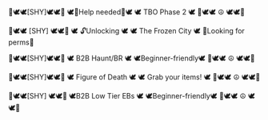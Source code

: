 🌸🕊🕊[SHY]🕊🕊🌸
🕊🚨Help needed🚨🕊
🕊     TBO Phase 2    🕊
🌸🕊🕊    ☮   🕊🕊🌸

🌸🕊🕊 [SHY] 🕊🕊🌸
🕊     🔓Unlocking      🕊
🕊   The Frozen City   🕊
🌸Looking for perms🌸

🌸🕊🕊[SHY]🕊🕊🌸
🕊️   B2B Haunt/BR   🕊
🕊Beginner-friendly🕊
🌸🕊🕊   ☮    🕊🕊🌸

🌸🕊🕊[SHY]🕊🕊🌸
🕊️   Figure of Death   🕊
🕊 Grab your items! 🕊
🌸🕊🕊   ☮    🕊🕊🌸

🌸🕊🕊[SHY] 🕊🕊🌸
🕊B2B Low Tier EBs 🕊
🕊Beginner-friendly🕊
🌸🕊🕊    ☮    🕊🕊🌸
